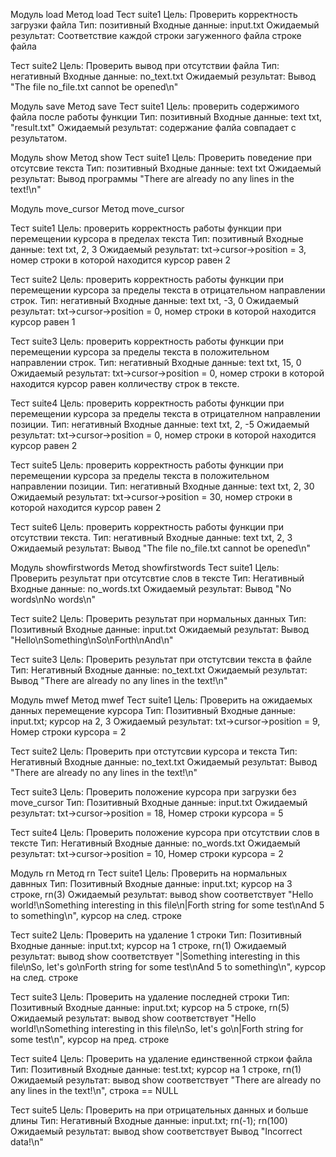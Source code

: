 Модуль load
Метод load
Тест suite1
Цель: Проверить корректность загрузки файла
Тип: позитивный
Входные данные: input.txt 
Ожидаемый результат: Соответствие каждой строки загуженного файла строке файла


Тест suite2
Цель: Проверить вывод при отсутствии файла
Тип: негативный
Входные данные: no_text.txt 
Ожидаемый результат: Вывод "The file no_file.txt cannot be opened\n"


Модуль save
Метод save
Тест suite1
Цель: проверить содержимого файла после работы функции
Тип: позитивный
Входные данные: text txt, "result.txt"
Ожидаемый результат: содержание фалйа совпадает с результатом.


Модуль show
Метод show
Тест suite1
Цель: Проверить поведение при отсутсвие текста
Тип: позитивный
Входные данные: text txt 
Ожидаемый результат: Вывод программы "There are already no any lines in the text!\n"


Модуль move_cursor
Метод move_cursor  

Тест suite1
Цель: проверить корректность работы функции при перемещении курсора в пределах текста
Тип: позитивный
Входные данные: text txt, 2, 3
Ожидаемый результат: txt->cursor->position = 3, номер строки в которой находится курсор равен 2


Тест suite2
Цель: проверить корректность работы функции при перемещении курсора за пределы текста в отрицательном направлении строк.
Тип: негативный
Входные данные: text txt, -3, 0
Ожидаемый результат: txt->cursor->position = 0, номер строки в которой находится курсор равен 1


Тест suite3
Цель: проверить корректность работы функции при перемещении курсора за пределы текста в положительном направлении строк.
Тип: негативный
Входные данные: text txt, 15, 0
Ожидаемый результат: txt->cursor->position = 0, номер строки в которой находится курсор равен колличеству строк в тексте.


Тест suite4
Цель: проверить корректность работы функции при перемещении курсора за пределы текста в отрицателном направлении позиции.
Тип: негативный
Входные данные: text txt, 2, -5
Ожидаемый результат: txt->cursor->position = 0, номер строки в которой находится курсор равен 2


Тест suite5
Цель: проверить корректность работы функции при перемещении курсора за пределы текста в положительном направлении позиции.
Тип: негативный
Входные данные: text txt, 2, 30
Ожидаемый результат: txt->cursor->position = 30, номер строки в которой находится курсор равен 2


Тест suite6
Цель: проверить корректность работы функции при отсутствии текста.
Тип: негативный
Входные данные: text txt, 2, 3
Ожидаемый результат: Вывод "The file no_file.txt cannot be opened\n"


Модуль showfirstwords
Метод showfirstwords
Тест suite1
Цель: Проверить результат при отсутсвтие слов в тексте
Тип: Негативный
Входные данные: no_words.txt
Ожидаемый результат: Вывод "No words\nNo words\n"


Тест suite2
Цель: Проверить результат при нормальных данных
Тип: Позитивный
Входные данные: input.txt
Ожидаемый результат: Вывод "Hello\nSomething\nSo\nForth\nAnd\n"


Тест suite3
Цель: Проверить результат при отстутсвии текста в файле
Тип: Негативный
Входные данные: no_text.txt
Ожидаемый результат: Вывод "There are already no any lines in the text!\n"


Модуль mwef
Метод mwef
Тест suite1
Цель: Проверить на ожидаемых данных перемещение курсора
Тип: Позитивный
Входные данные: input.txt; курсор на 2, 3 
Ожидаемый результат: txt->cursor->position = 9, Номер строки курсора = 2


Тест suite2
Цель: Проверить при отстутсвии курсора и текста
Тип: Негативный
Входные данные: no_text.txt
Ожидаемый результат: Вывод "There are already no any lines in the text!\n"


Тест suite3
Цель: Проверить положение курсора при загрузки без move_cursor
Тип: Позитивный
Входные данные: input.txt
Ожидаемый результат: txt->cursor->position = 18, Номер строки курсора = 5


Тест suite4
Цель: Проверить положение курсора при отсутствии слов в тексте
Тип: Негативный
Входные данные: no_words.txt
Ожидаемый результат: txt->cursor->position = 10, Номер строки курсора = 2


Модуль rn
Метод rn
Тест suite1
Цель: Проверить на нормальных давнных
Тип: Позитивный
Входные данные: input.txt; курсор на 3 строке, rn(3) 
Ожидаемый результат: вывод show соответствует "Hello world!\nSomething interesting in this file\n|Forth string for some test\nAnd 5 to something\n", курсор на след. строке


Тест suite2
Цель: Проверить на удаление 1 строки
Тип: Позитивный
Входные данные: input.txt; курсор на 1 строке, rn(1) 
Ожидаемый результат: вывод show соответствует "|Something interesting in this file\nSo, let's go\nForth string for some test\nAnd 5 to something\n", курсор на след. строке


Тест suite3
Цель: Проверить на удаление последней строки
Тип: Позитивный
Входные данные: input.txt; курсор на 5 строке, rn(5) 
Ожидаемый результат: вывод show соответствует "Hello world!\nSomething interesting in this file\nSo, let's go\n|Forth string for some test\n", курсор на пред. строке


Тест suite4
Цель: Проверить на удаление единственной стркои файла
Тип: Позитивный
Входные данные: test.txt; курсор на 1 строке, rn(1) 
Ожидаемый результат: вывод show соответствует "There are already no any lines in the text!\n", строка == NULL


Тест suite5
Цель: Проверить на при отрицательных данных и больше длины
Тип: Негативный
Входные данные: input.txt; rn(-1); rn(100)
Ожидаемый результат: вывод show соответствует Вывод "Incorrect data!\n"
